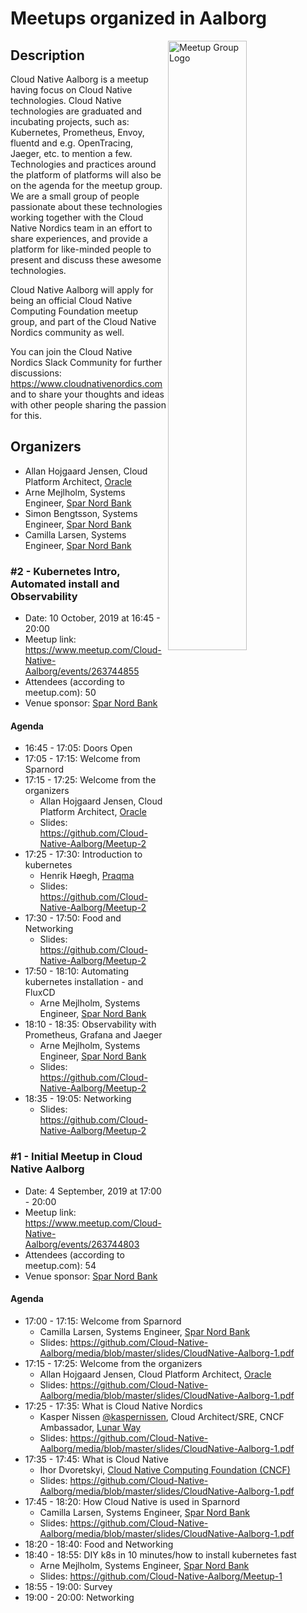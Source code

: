 # Meetups organized in Aalborg

<img width="50%" align="right" alt="Meetup Group Logo" src="https://secure.meetupstatic.com/photos/event/d/9/3/highres_483783475.jpeg">

## Description

<p>Cloud Native Aalborg is a meetup having focus on Cloud Native technologies. Cloud Native technologies are graduated and incubating projects, such as: Kubernetes, Prometheus, Envoy, fluentd and e.g. OpenTracing, Jaeger, etc. to mention a few. <br>Technologies and practices around the platform of platforms will also be on the agenda for the meetup group.<br>We are a small group of people passionate about these technologies working together with the Cloud Native Nordics team in an effort to share experiences, and provide a platform for like-minded people to present and discuss these awesome technologies.</p> 
<p>Cloud Native Aalborg will apply for being an official Cloud Native Computing Foundation meetup group, and part of the Cloud Native Nordics community as well.</p> 
<p>You can join the Cloud Native Nordics Slack Community for further discussions: <a href="https://www.cloudnativenordics.com" class="linkified">https://www.cloudnativenordics.com</a> and to share your thoughts and ideas with other people sharing the passion for this.</p>


## Organizers

- Allan Hojgaard Jensen, Cloud Platform Architect, [Oracle](https://www.oracle.com)
- Arne Mejlholm, Systems Engineer, [Spar Nord Bank](https://www.sparnord.dk/)
- Simon Bengtsson, Systems Engineer, [Spar Nord Bank](https://www.sparnord.dk/)
- Camilla Larsen, Systems Engineer, [Spar Nord Bank](https://www.sparnord.dk/)

### #2 - Kubernetes Intro, Automated install and Observability

- Date: 10 October, 2019 at 16:45 - 20:00
- Meetup link: https://www.meetup.com/Cloud-Native-Aalborg/events/263744855
- Attendees (according to meetup.com): 50
- Venue sponsor: [Spar Nord Bank](https://www.sparnord.dk/)

#### Agenda

- 16:45 - 17:05: Doors Open 
- 17:05 - 17:15: Welcome from Sparnord 
- 17:15 - 17:25: Welcome from the organizers 
  - Allan Hojgaard Jensen, Cloud Platform Architect, [Oracle](https://www.oracle.com)
  - Slides: https://github.com/Cloud-Native-Aalborg/Meetup-2
- 17:25 - 17:30: Introduction to kubernetes 
  - Henrik Høegh, [Praqma](https://www.praqma.com/)
  - Slides: https://github.com/Cloud-Native-Aalborg/Meetup-2
- 17:30 - 17:50: Food and Networking 
  - Slides: https://github.com/Cloud-Native-Aalborg/Meetup-2
- 17:50 - 18:10: Automating kubernetes installation - and FluxCD 
  - Arne Mejlholm, Systems Engineer, [Spar Nord Bank](https://www.sparnord.dk/)
- 18:10 - 18:35: Observability with Prometheus, Grafana and Jaeger 
  - Arne Mejlholm, Systems Engineer, [Spar Nord Bank](https://www.sparnord.dk/)
  - Slides: https://github.com/Cloud-Native-Aalborg/Meetup-2
- 18:35 - 19:05: Networking 
  - Slides: https://github.com/Cloud-Native-Aalborg/Meetup-2

### #1 - Initial Meetup in Cloud Native Aalborg

- Date: 4 September, 2019 at 17:00 - 20:00
- Meetup link: https://www.meetup.com/Cloud-Native-Aalborg/events/263744803
- Attendees (according to meetup.com): 54
- Venue sponsor: [Spar Nord Bank](https://www.sparnord.dk/)

#### Agenda

- 17:00 - 17:15: Welcome from Sparnord 
  - Camilla Larsen, Systems Engineer, [Spar Nord Bank](https://www.sparnord.dk/)
  - Slides: https://github.com/Cloud-Native-Aalborg/media/blob/master/slides/CloudNative-Aalborg-1.pdf
- 17:15 - 17:25: Welcome from the organizers 
  - Allan Hojgaard Jensen, Cloud Platform Architect, [Oracle](https://www.oracle.com)
  - Slides: https://github.com/Cloud-Native-Aalborg/media/blob/master/slides/CloudNative-Aalborg-1.pdf
- 17:25 - 17:35: What is Cloud Native Nordics 
  - Kasper Nissen [@kaspernissen](https://github.com/kaspernissen), Cloud Architect/SRE, CNCF Ambassador, [Lunar Way](https://www.lunarway.com)
  - Slides: https://github.com/Cloud-Native-Aalborg/media/blob/master/slides/CloudNative-Aalborg-1.pdf
- 17:35 - 17:45: What is Cloud Native 
  - Ihor Dvoretskyi, [Cloud Native Computing Foundation (CNCF)](https://www.cncf.io/)
  - Slides: https://github.com/Cloud-Native-Aalborg/media/blob/master/slides/CloudNative-Aalborg-1.pdf
- 17:45 - 18:20: How Cloud Native is used in Sparnord 
  - Camilla Larsen, Systems Engineer, [Spar Nord Bank](https://www.sparnord.dk/)
  - Slides: https://github.com/Cloud-Native-Aalborg/media/blob/master/slides/CloudNative-Aalborg-1.pdf
- 18:20 - 18:40: Food and Networking 
- 18:40 - 18:55: DIY k8s in 10 minutes/how to install kubernetes fast 
  - Arne Mejlholm, Systems Engineer, [Spar Nord Bank](https://www.sparnord.dk/)
  - Slides: https://github.com/Cloud-Native-Aalborg/Meetup-1
- 18:55 - 19:00: Survey 
- 19:00 - 20:00: Networking 
